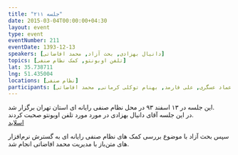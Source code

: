 ```yaml
---
title: "جلسه ۲۱۱"
date: 2015-03-04T00:00:00+04:30
layout: event
type: event
eventNumber: 211
eventDate: 1393-12-13
speakers: [دانیال بهزادی, بحث آزاد, محمد افاضاتی]
topics: [تلفن اوبونتو, کمک نظام صنفی]
lat: 35.738711
lng: 51.435004
locations: [نظام صنفی]
participants: [رضا شالباف‌زاده, محمدرضا کمالی‌فرد, یاشار اسمعیل دخت, پیام صادری, صالح کمپانی, شکوفه حسینی, شکوفا حسینی, پریا میرزایی, دانیال بهزادی, آرش حقیقت, حمید پاک‌نهاد, محمد عبدلی راد, صدرا شیرازی, مصطفی میرموسوی, مرتضی پروینی, علی حفاظتی, رامین فیاض‌زاده, علی جعفرآبادی, محمد درویش, سعید رسولی, بهداد عابدی, عماد عسگری, علی فارمد, بهنام توکلی کرمانی, محمد افاضاتی]
---
```

این جلسه در ۱۳ اسفند ۹۳ در محل نظام صنفی رایانه ای استان تهران برگزار شد.  
در این جلسه آقای دانیال بهزادی در مورد مورد تلفن اوبونتو صحبت کردند.  
[اسلاید](https://www.slideshare.net/danialbehzadi/ubuntu-in-handheld-devices)

 سپس بحث آزاد با موضوع بررسی کمک های نظام صنفی رایانه ای به گسترش نرم‌افزار های متن‌باز با مدیریت محمد افاضاتی انجام شد.